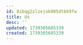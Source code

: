 ```yaml
---
id: 8ibqg2zlzejok005dtbk9fw
title: Us
desc: ''
updated: 1739305685339
created: 1739305685339
---
```

